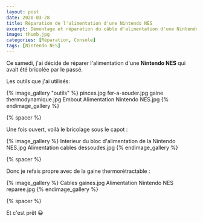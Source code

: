 ```yaml
---
layout: post
date: 2020-03-28
title: Réparation de l'alimentation d'une Nintendo NES
excerpt: Démontage et réparation du câble d'alimentation d'une Nintendo NES
image: thumb.jpg
categories: [Réparation, Console]
tags: [Nintendo NES]
---
```


Ce samedi, j'ai décidé de réparer l'alimentation d'une **Nintendo NES** qui avait été bricolée par le passé.

Les outils que j'ai utilisés:

{% image_gallery "outils" %}
    pinces.jpg
    fer-a-souder.jpg
    gaine thermodynamique.jpg
    Embout Alimentation Nintendo NES.jpg
{% endimage_gallery %}

{% spacer %}

Une fois ouvert, voilà le bricolage sous le capot :

{% image_gallery %}
    Interieur du bloc d'alimentation de la Nintendo NES.jpg
    Alimentation cables dessoudes.jpg
{% endimage_gallery %}

{% spacer %}

Donc je refais propre avec de la gaine thermorétractable :
 
{% image_gallery %}
    Cables gaines.jpg
    Alimentation Nintendo NES reparee.jpg
{% endimage_gallery %}

{% spacer %}

Et c'est prêt 😀

